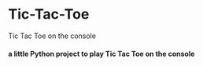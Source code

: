 # Tic-Tac-Toe
Tic Tac Toe on the console
#### a little Python project to play Tic Tac Toe on the console
